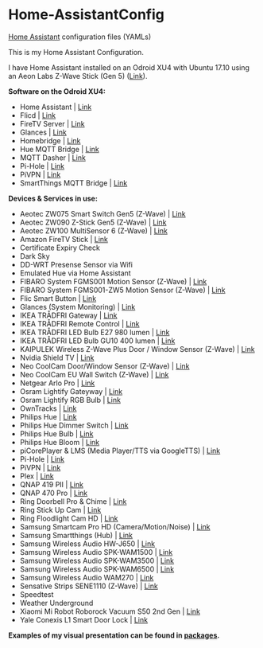 # Home-AssistantConfig
[Home Assistant](https://home-assistant.io/) configuration files (YAMLs)

This is my Home Assistant Configuration.

I have Home Assistant installed on an Odroid XU4 with Ubuntu 17.10 using an Aeon Labs Z-Wave Stick (Gen 5) (<a href="https://www.amazon.co.uk/d/Switches-Dimmers/Aeon-Labs-ZW075-C07-Smart-Switch/B00XN7NIW4" target="_blank">Link</a>).

**Software on the Odroid XU4:**
* Home Assistant | <a href="https://home-assistant.io/" target="_blank">Link</a>
* Flicd | <a href="https://github.com/50ButtonsEach/fliclib-linux-hci" target="_blank">Link</a>
* FireTV Server | <a href="https://github.com/happyleavesaoc/python-firetv" target="_blank">Link</a>
* Glances | <a href="https://nicolargo.github.io/glances/" target="_blank">Link</a>
* Homebridge | <a href="https://github.com/nfarina/homebridge" target="_blank">Link</a>
* Hue MQTT Bridge | <a href="https://github.com/dale3h/hue-mqtt-bridge" target="_blank">Link</a>
* MQTT Dasher | <a href="https://github.com/stjohnjohnson/mqtt-dasher" target="_blank">Link</a>
* Pi-Hole | <a href="https://pi-hole.net" target="_blank">Link</a>
* PiVPN | <a href="https://pivpn.io" target="_blank">Link</a>
* SmartThings MQTT Bridge | <a href="https://github.com/stjohnjohnson/smartthings-mqtt-bridge" target="_blank">Link</a>

**Devices & Services in use:**
* Aeotec ZW075 Smart Switch Gen5 (Z-Wave) | <a href="https://www.amazon.co.uk/d/Switches-Dimmers/Aeon-Labs-ZW075-C07-Smart-Switch/B00XN7NIW4" target="_blank">Link</a>
* Aeotec ZW090 Z-Stick Gen5 (Z-Wave) | <a href="https://www.amazon.co.uk/AEON-AEOEZW090-C-Z-Stick-Gen5/dp/B00YETCNOE/" target="_blank">Link</a>
* Aeotec ZW100 MultiSensor 6 (Z-Wave) | <a href="https://www.amazon.co.uk/Aeon-Labs-Multisensor-Z-Wave-Plus/dp/B0141FQDJQ/" target="_blank">Link</a>
* Amazon FireTV Stick | <a href="https://www.amazon.co.uk/All-New-Stick-Remote-Streaming-Player/dp/B01ETRIFOW" target="_blank">Link</a>
* Certificate Expiry Check
* Dark Sky
* DD-WRT Presense Sensor via Wifi
* Emulated Hue via Home Assistant
* FIBARO System FGMS001 Motion Sensor (Z-Wave) | <a href="https://www.amazon.co.uk/Fibaro-FGMS-001-Motion-Sensor/dp/B00JHHNUPY/" target="_blank">Link</a>
* FIBARO System FGMS001-ZW5 Motion Sensor (Z-Wave) | <a href="https://www.amazon.co.uk/Fibaro-FGMS-001-ZW5-UK-Z-Wave-Motion-Sensor/dp/B01CPR7VX4/" target="_blank">Link</a>
* Flic Smart Button | <a href="https://www.flic.io/" target="_blank">Link</a>
* Glances (System Monitoring) | <a href="https://github.com/nicolargo/glances" target="_blank">Link</a>
* IKEA TRÅDFRI Gateway | <a href="http://www.ikea.com/gb/en/products/lighting/smart-lighting/trådfri-gateway-white-art-20337807/" target="_blank">Link</a>
* IKEA TRÅDFRI Remote Control | <a href="http://www.ikea.com/gb/en/products/lighting/smart-lighting/trådfri-remote-control-art-30338849/" target="_blank">Link</a>
* IKEA TRÅDFRI LED Bulb E27 980 lumen | <a href="http://www.ikea.com/gb/en/products/lighting/smart-lighting/trådfri-led-bulb-e27-980-lumen-wireless-dimmable-white-spectrum-opal-white-art-10318263/" target="_blank">Link</a>
* IKEA TRÅDFRI LED Bulb GU10 400 lumen | <a href="http://www.ikea.com/gb/en/products/lighting/smart-lighting/trådfri-led-bulb-gu10-400-lumen-wireless-dimmable-white-spectrum-art-00318292/" target="_blank">Link</a>
* KAIPULEK Wireless Z-Wave Plus Door / Window Sensor (Z-Wave) | <a href="https://www.amazon.co.uk/gp/product/B0723534ZM/" target="_blank">Link</a>
* Nvidia Shield TV | <a href="https://www.amazon.co.uk/NVIDIA-SHIELD-Media-Streaming-Device/dp/B01N9GUKTE/" target="_blank">Link</a>
* Neo CoolCam Door/Window Sensor (Z-Wave) | <a href="https://www.amazon.co.uk/Neo-Cool-Cam-Sensor-alternative/dp/B06XKQFQGN/" target="_blank">Link</a>
* Neo CoolCam EU Wall Switch (Z-Wave) | <a href="https://www.amazon.co.uk/gp/product/B06XNJH416/" target="_blank">Link</a>
* Netgear Arlo Pro | <a href="https://www.amazon.co.uk/Arlo-Security-inbuilt-Rechargeable-Wire-Free/dp/B0777VRR45/" target="_blank">Link</a>
* Osram Lightify Gateyway | <a href="https://www.amazon.co.uk/OSRAM-LIGHTIFY-Gateway-Home-Interface/dp/B010EWDP4Q/" target="_blank">Link</a>
* Osram Lightify RGB Bulb | <a href="https://www.amazon.co.uk/d/a60/OSRAM-Lightify-Smart-Home-Connected-Light-bulb/B00JDJC2LO/" target="_blank">Link</a>
* OwnTracks | <a href="http://owntracks.org" target="_blank">Link</a>
* Philips Hue | <a href="https://www.amazon.co.uk/Philips-Personal-Wireless-Lighting-Automation/dp/B0152WXHVE/" target="_blank">Link</a>
* Philips Hue Dimmer Switch | <a href="https://www.amazon.co.uk/Philips-Wireless-Lighting-Dimmer-Switch/dp/B0148NMVX8/" target="_blank">Link</a>
* Philips Hue Bulb | <a href="https://www.amazon.co.uk/Philips-Hue-White-Single-Lamp/dp/B0152WXI0E/" target="_blank">Link</a>
* Philips Hue Bloom | <a href="https://www.amazon.co.uk/Philips-Personal-Lighting-Colour-Changing/dp/B00KDG58BC/" target="_blank">Link</a>
* piCorePlayer & LMS (Media Player/TTS via GoogleTTS) | <a href="https://sites.google.com/site/picoreplayer/home/" target="_blank">Link</a>
* Pi-Hole | <a href="https://pi-hole.net" target="_blank">Link</a>
* PiVPN | <a href="https://pivpn.io" target="_blank">Link</a>
* Plex | <a href="http://www.plex.tv" target="_blank">Link</a>
* QNAP 419 PII | <a href="https://www.amazon.co.uk/d/External-Devices-Data-Storage/QNAP-TS-419P-Network-Attached-Storage/B005SP45CQ" target="_blank">Link</a>
* QNAP 470 Pro | <a href="https://www.amazon.co.uk/QNAP-TS-470-Desktop-Class-performance/dp/B00FI0S4DM/" target="_blank">Link</a>
* Ring Doorbell Pro & Chime | <a href="https://www.amazon.co.uk/Ring-Pro-Doorbell-Transformer-Silver/dp/B072KLVTQP/" target="_blank">Link</a>
* Ring Stick Up Cam | <a href="https://www.amazon.co.uk/Ring-Stick-Up-Cam-Black/dp/B01C6DXMX0/" target="_blank">Link</a>
* Ring Floodlight Cam HD | <a href="https://www.amazon.co.uk/Ring-Floodlight-Cam-Security-Floodlights/dp/B074G9DPXD/" target="_blank">Link</a>
* Samsung Smartcam Pro HD (Camera/Motion/Noise) | <a href="https://www.amazon.co.uk/Samsung-SmartCam-Motion-Detection-Security/dp/B00MQS0FZY" target="_blank">Link</a>
* Samsung Smartthings (Hub) | <a href="https://www.smartthings.com" target="_blank">Link</a>
* Samsung Wireless Audio HW-J650 | <a href="http://www.samsung.com/uk/audio-video/soundbar-j65x/HW-J650XU/" target="_blank">Link</a>
* Samsung Wireless Audio SPK-WAM1500 | <a href="http://www.samsung.com/au/audio-video/multiroom-360-sound-speaker-wam1500/" target="_blank">Link</a>
* Samsung Wireless Audio SPK-WAM3500 | <a href="http://www.samsung.com/uk/audio-video/multiroom-360-sound-speaker-wam350x/WAM3500XU/" target="_blank">Link</a>
* Samsung Wireless Audio SPK-WAM6500 | <a href="http://www.samsung.com/uk/audio-video/multiroom-360-speaker-wam650x/WAM6500XU/" target="_blank">Link</a>
* Samsung Wireless Audio WAM270 | <a href="http://www.samsung.com/uk/audio-video/multiroom-link-mate-wam270/" target="_blank">Link</a>
* Sensative Strips SENE1110 (Z-Wave) | <a href="https://www.amazon.co.uk/Sensative-SENE1110-Strips-Guard-Invisible/dp/B01CEZTUOU" target="_blank">Link</a>
* Speedtest
* Weather Underground
* Xiaomi Mi Robot Roborock Vacuum S50 2nd Gen | <a href="https://www.amazon.co.uk/Xiaomi-MI-Vacuum-Cleaner-2-Generation-White/dp/B077SJKSF6/"  target="_blank">Link</a>
* Yale Conexis L1 Smart Door Lock | <a href="https://www.amazon.co.uk/Yale-Conexis-Smart-Door-Lock/dp/B01N78HJKV/" target="_blank">Link</a>

**Examples of my visual presentation can be found in <a href="https://github.com/collse/Home-AssistantConfig/tree/master/packages">packages</a>.**

